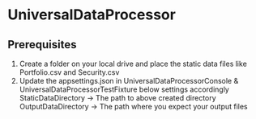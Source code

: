 # UniversalDataProcessor

## Prerequisites
1. Create a folder on your local drive and place the static data files like Portfolio.csv and Security.csv
2. Update the appsettings.json in UniversalDataProcessorConsole & UniversalDataProcessorTestFixture below settings accordingly
 StaticDataDirectory -> The path to above created directory
 OutputDataDirectory -> The path where you expect your output files
